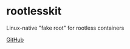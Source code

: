 # rootlesskit

Linux-native "fake root" for rootless containers

[GitHub](https://github.com/rootless-containers/rootlesskit)
